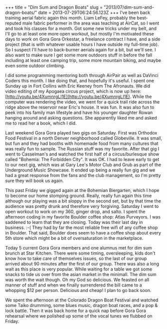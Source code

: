 +++
title = "Dim Sum and Dragon Boats"
slug = "2013/07/dim-sum-and-dragon-boats/"
date = 2013-07-29T06:24:56.123Z
+++
I've been back training aerial fabric again this month. Liam LeFey, probably the best-reputed male fabric performer in the area was teaching at AirCat, so I went and took his classes for a month. Got some new tricks under my belt, and I'll go to at least one more open workout, but mostly I'm motivated these days to work on Gora Gora Orkestar, a freelance contract I have, and a side project (that is with whatever usable hours I have outside my full-time job). So I suspect I'll have to back-burner aerials again for a bit, but we'll see. I also want to make sure I get some more outdoors stuff in before the fall including at least one camping trip, some more mountain biking, and maybe even some outdoor climbing.

I did some programming mentoring both through AirPair as well as DaVinci Coders this month. I like doing that, and hopefully it's useful. I spent one Sunday up in Fort Collins with Eric Keeney from The Afronauts. We did video editing of my Apogaea circus project, which is now up here: [http://youtu.be/4XumnrgLI1E](http://youtu.be/4XumnrgLI1E). While the computer was rendering the video, we went for a quick trail ride across the ridge above the reservoir near Eric's house. It was fun. It was also fun to peek into his family man lifestyle and have his younger daughter Rowan hanging around and asking questions. She apparently liked me and asked me to read her a book, which I did.

Last weekend Gora Gora played two gigs on Saturday. First was Orthodox Food Festival in a north Denver neighborhood called Globeville. It was small, but fun and they had booths with homemade food from many cultures that was really fun to sample. The Russian stuff was my favorite. After that gig I went to Casselman's and watched the first half of a circus/burlesque show called "Bohemia: The Forbidden City". It was OK. I had to leave early to get to our next gig, which was at Gary Lee's Motor Club and Grub as part of the Underground Music Showcase. It ended up being a really fun gig and we had a great response from the fans and the club management, so I'm pretty sure they will book us again.

This past Friday we gigged again at the Bohemian Biergarten, which I hope to become our home stomping ground. Really, really fun again this time although our playing was a bit sloppy in the second set, but by that time the audience was pretty drunk and therefore very forgiving. Saturday I went to open workout to work on my 360, ginger drop, and salto. I spent the afternoon coding in my favorite Boulder coffee shop: Atlas Purveyors. I was saddened to learn that they are closing. Today was their last day in business. :-( They had by far the most reliable free wifi of any coffee shop in Boulder. That said, Boulder does seem to have a coffee shop about every 5th store which might be a bit of oversaturation in the marketplace.

Today 5 current Gora Gora members and one alumnus met for dim sum brunch at Star Kitchen. There were some timing, oversleeping, kids don't know how to take care of themselves issues, so the last of our group arrived about 90 minutes after the first of our group. There was also a long wait as this place is very popular. While waiting for a table we got some snacks to tide us over from the asian market in the minimall. The dim sum was worth the wait though. Oh my God so delicious. We feasted on all manner of stuff and when we finally surrendered the bill came to a whopping $12 per person. Delicious and cheap! I plan to go back soon.

We spent the afternoon at the Colorado Dragon Boat Festival and watched some Taiko drumming, some blues music, dragon boat races, and a pop & lock battle. Then it was back home for a quick nap before Gora Gora rehearsal where we polished up some of the vocal tunes we flubbed on Friday.

